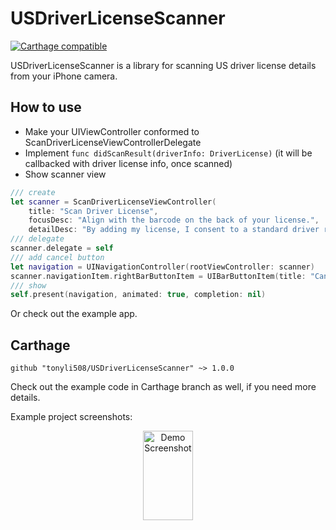 # USDriverLicenseScanner

[![Carthage compatible](https://img.shields.io/badge/Carthage-compatible-4BC51D.svg?style=flat)](https://github.com/Carthage/Carthage)

USDriverLicenseScanner is a library for scanning US driver license details from your iPhone camera.

## How to use
* Make your UIViewController conformed to ScanDriverLicenseViewControllerDelegate
* Implement `func didScanResult(driverInfo: DriverLicense)` (it will be callbacked with driver license info, once scanned)
* Show scanner view
```swift
/// create
let scanner = ScanDriverLicenseViewController(
	title: "Scan Driver License", 
	focusDesc: "Align with the barcode on the back of your license.", 
	detailDesc: "By adding my license, I consent to a standard driver record check, powered by Checkr")
/// delegate
scanner.delegate = self
/// add cancel button
let navigation = UINavigationController(rootViewController: scanner)
scanner.navigationItem.rightBarButtonItem = UIBarButtonItem(title: "Cancel", style: .done, target: self, action: #selector(dismissSelf))
/// show
self.present(navigation, animated: true, completion: nil)
```
Or check out the example app.

## Carthage
```ogdl
github "tonyli508/USDriverLicenseScanner" ~> 1.0.0
```
Check out the example code in Carthage branch as well, if you need more details.

Example project screenshots:

<p align="center">
<img src="https://github.com/tonyli508/USDriverLicenseScanner/blob/master/images/screenshot2.png" alt="Demo Screenshot" width="80" height="143" />
</p>
